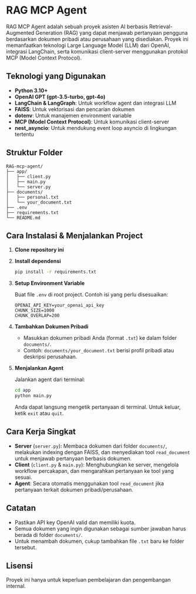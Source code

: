 # RAG MCP Agent

RAG MCP Agent adalah sebuah proyek asisten AI berbasis Retrieval-Augmented Generation (RAG) yang dapat menjawab pertanyaan pengguna berdasarkan dokumen pribadi atau perusahaan yang disediakan. Proyek ini memanfaatkan teknologi Large Language Model (LLM) dari OpenAI, integrasi LangChain, serta komunikasi client-server menggunakan protokol MCP (Model Context Protocol).

## Teknologi yang Digunakan

- **Python 3.10+**
- **OpenAI GPT (gpt-3.5-turbo, gpt-4o)**
- **LangChain & LangGraph**: Untuk workflow agent dan integrasi LLM
- **FAISS**: Untuk vektorisasi dan pencarian dokumen
- **dotenv**: Untuk manajemen environment variable
- **MCP (Model Context Protocol)**: Untuk komunikasi client-server
- **nest_asyncio**: Untuk mendukung event loop asyncio di lingkungan tertentu

## Struktur Folder

```
RAG-mcp-agent/
├── app/
│   ├── client.py
│   ├── main.py
│   └── server.py
├── documents/
│   ├── personal.txt
│   └── your_document.txt
├── .env
├── requirements.txt
└── README.md
```

## Cara Instalasi & Menjalankan Project

1. **Clone repository ini**

2. **Install dependensi**

    ```bash
    pip install -r requirements.txt
    ```

3. **Setup Environment Variable**

    Buat file `.env` di root project. Contoh isi yang perlu disesuaikan:

    ```env
    OPENAI_API_KEY=your_openai_api_key
    CHUNK_SIZE=1000
    CHUNK_OVERLAP=200
    ```

4. **Tambahkan Dokumen Pribadi**

    - Masukkan dokumen pribadi Anda (format `.txt`) ke dalam folder `documents/`.
    - Contoh: `documents/your_document.txt` berisi profil pribadi atau deskripsi perusahaan.

5. **Menjalankan Agent**

    Jalankan agent dari terminal:

    ```bash
    cd app
    python main.py
    ```

    Anda dapat langsung mengetik pertanyaan di terminal. Untuk keluar, ketik `exit` atau `quit`.

## Cara Kerja Singkat

- **Server** (`server.py`): Membaca dokumen dari folder `documents/`, melakukan indexing dengan FAISS, dan menyediakan tool `read_document` untuk menjawab pertanyaan berbasis dokumen.
- **Client** (`client.py` & `main.py`): Menghubungkan ke server, mengelola workflow percakapan, dan mengarahkan pertanyaan ke tool yang sesuai.
- **Agent**: Secara otomatis menggunakan tool `read_document` jika pertanyaan terkait dokumen pribadi/perusahaan.

## Catatan

- Pastikan API key OpenAI valid dan memiliki kuota.
- Semua dokumen yang ingin digunakan sebagai sumber jawaban harus berada di folder `documents/`.
- Untuk menambah dokumen, cukup tambahkan file `.txt` baru ke folder tersebut.

## Lisensi

Proyek ini hanya untuk keperluan pembelajaran dan pengembangan internal.
